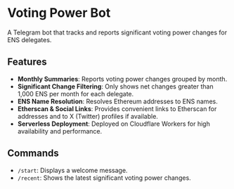 # Voting Power Bot

A Telegram bot that tracks and reports significant voting power changes for ENS delegates.

## Features

- **Monthly Summaries**: Reports voting power changes grouped by month.
- **Significant Change Filtering**: Only shows net changes greater than 1,000 ENS per month for each delegate.
- **ENS Name Resolution**: Resolves Ethereum addresses to ENS names.
- **Etherscan & Social Links**: Provides convenient links to Etherscan for addresses and to X (Twitter) profiles if available.
- **Serverless Deployment**: Deployed on Cloudflare Workers for high availability and performance.

## Commands

- `/start`: Displays a welcome message.
- `/recent`: Shows the latest significant voting power changes.
